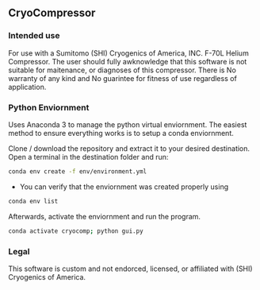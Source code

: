 ## CryoCompressor ##


### Intended use ###
For use with a Sumitomo (SHI) Cryogenics of America, INC.
F-70L Helium Compressor. The user should fully awknowledge that this software is not suitable for maitenance, or diagnoses of this compressor. There is No warranty of any kind and No guarintee for fitness of use regardless of application.

### Python Enviornment ###
Uses Anaconda 3 to manage the python virtual enviornment.
The easiest method to ensure everything works is to setup a conda enviornment.

Clone / download the repository and extract it to your desired destination.
Open a terminal in the destination folder and run:
```bash
conda env create -f env/environment.yml
```

* You can verify that the enviornment was created properly using
```bash
conda env list
```

Afterwards, activate the enviornment and run the program.
```bash
conda activate cryocomp; python gui.py
```




### Legal ###
This software is custom and not endorced, licensed, or affiliated with (SHI) Cryogenics of America.
